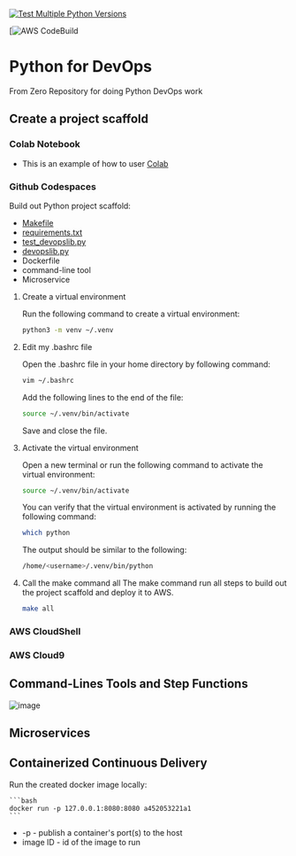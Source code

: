 [![Test Multiple Python Versions](https://github.com/richardvlas/python-for-devops-june-2023/actions/workflows/main.yml/badge.svg)](https://github.com/richardvlas/python-for-devops-june-2023/actions/workflows/main.yml)

[![AWS CodeBuild](https://codebuild.ap-southeast-1.amazonaws.com/badges?uuid=eyJlbmNyeXB0ZWREYXRhIjoiYVpjYUIwc1hMR0NMR3ZtWXlhRmIyM0VzNXNqYy9UWmpENjlPRjh4dExTYW1jcFhYc0R3T0J0Yi83czdoR3Y5ZFo4WmJHcndXSy80RUEwOWV6U0tVdlRNPSIsIml2UGFyYW1ldGVyU3BlYyI6IndpWlJmOTVFTU93RE9kWmsiLCJtYXRlcmlhbFNldFNlcmlhbCI6MX0%3D&branch=main)

# Python for DevOps
From Zero Repository for doing Python DevOps work

## Create a project scaffold

### Colab Notebook
* This is an example of how to user [Colab](https://github.com/richardvlas/python-for-devops-june-2023/blob/main/getting_started_python.ipynb)

### Github Codespaces

Build out Python project scaffold:

* [Makefile](https://github.com/richardvlas/python-for-devops-june-2023/blob/main/Makefile)
* [requirements.txt](https://github.com/richardvlas/python-for-devops-june-2023/blob/main/requirements.txt)
* [test_devopslib.py](https://github.com/richardvlas/python-for-devops-june-2023/blob/main/test_devopslib.py)
* [devopslib.py](https://github.com/richardvlas/python-for-devops-june-2023/tree/main/devopslib)
* Dockerfile
* command-line tool
* Microservice

1. Create a virtual environment

    Run the following command to create a virtual environment:

    ```bash
    python3 -m venv ~/.venv
    ```

2. Edit my .bashrc file
    
    Open the .bashrc file in your home directory by following command:

    ```bash
    vim ~/.bashrc
    ```
    Add the following lines to the end of the file:

    ```bash
    source ~/.venv/bin/activate
    ```
    Save and close the file.

3. Activate the virtual environment
    
    Open a new terminal or run the following command to activate the virtual environment:

    ```bash
    source ~/.venv/bin/activate
    ```
    You can verify that the virtual environment is activated by running the following command:

    ```bash
    which python
    ```
    The output should be similar to the following:

    ```bash
    /home/<username>/.venv/bin/python
    ```

4. Call the make command all
    The make command run all steps to build out the project scaffold and deploy it to AWS.

    ```bash
    make all
    ```


### AWS CloudShell
### AWS Cloud9


## Command-Lines Tools and Step Functions
![image](https://github.com/richardvlas/python-for-devops-june-2023/assets/56484490/78a8580f-7a4a-452b-9d8a-605f27a94a72)


## Microservices

## Containerized Continuous Delivery

Run the created docker image locally:

    ```bash
    docker run -p 127.0.0.1:8080:8080 a452053221a1
    ```

* -p  - publish a container's port(s) to the host
* image ID - id of the image to run
